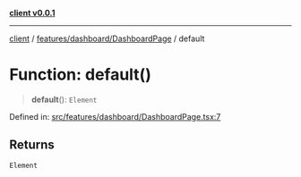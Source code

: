 [**client v0.0.1**](../../../../README.md)

***

[client](../../../../README.md) / [features/dashboard/DashboardPage](../README.md) / default

# Function: default()

> **default**(): `Element`

Defined in: [src/features/dashboard/DashboardPage.tsx:7](https://github.com/petelc/WMS/blob/0ba5e61a5ede3de744df1a5839724fa19a2a534f/client/src/features/dashboard/DashboardPage.tsx#L7)

## Returns

`Element`
